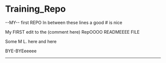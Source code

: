 # Training_Repo
--MY-- first REPO
In between these lines a good # is nice

My FIRST edit to the (comment here) RepOOOO READMEEEE FILE  

Some M L. here
and here

BYE-BYEeeeee


-------------------



